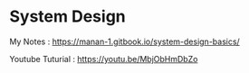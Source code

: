 # System Design

My Notes : https://manan-1.gitbook.io/system-design-basics/

Youtube Tuturial : https://youtu.be/MbjObHmDbZo
